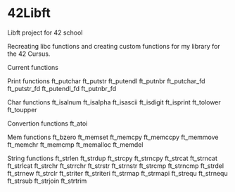 # 42Libft
Libft project for 42 school

Recreating libc functions and creating custom functions for my library for the 42 Cursus.

Current functions

Print functions
ft_putchar
ft_putstr
ft_putendl
ft_putnbr
ft_putchar_fd
ft_putstr_fd
ft_putendl_fd
ft_putnbr_fd

Char functions
ft_isalnum
ft_isalpha
ft_isascii
ft_isdigit
ft_isprint
ft_tolower
ft_toupper

Convertion functions
ft_atoi

Mem functions
ft_bzero
ft_memset
ft_memcpy
ft_memccpy
ft_memmove
ft_memchr
ft_memcmp
ft_memalloc
ft_memdel

String functions
ft_strlen
ft_strdup
ft_strcpy
ft_strncpy
ft_strcat
ft_strncat
ft_strlcat
ft_strchr
ft_strrchr
ft_strstr
ft_strnstr
ft_strcmp
ft_strncmp
ft_strdel
ft_strnew
ft_strclr
ft_striter
ft_striteri
ft_strmap
ft_strmapi
ft_strequ
ft_strnequ
ft_strsub
ft_strjoin
ft_strtrim
